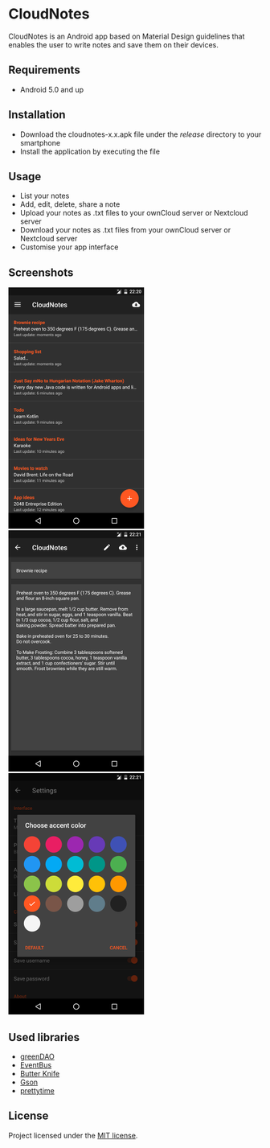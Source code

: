# CloudNotes

CloudNotes is an Android app based on Material Design guidelines that enables the user to write notes and save them on their devices.


## Requirements

+ Android 5.0 and up


## Installation

+ Download the cloudnotes-x.x.apk file under the *release* directory to your smartphone
+ Install the application by executing the file 


## Usage

+ List your notes
+ Add, edit, delete, share a note
+ Upload your notes as .txt files to your ownCloud server or Nextcloud server
+ Download your notes as .txt files from your ownCloud server or Nextcloud server
+ Customise your app interface


## Screenshots

![](/screenshots/cloudnotes_list.png) ![](/screenshots/cloudnotes_note.png) ![](/screenshots/cloudnotes_theme.png)


## Used libraries

+ [greenDAO](https://github.com/greenrobot/greenDAO)
+ [EventBus](https://github.com/greenrobot/EventBus)
+ [Butter Knife](https://github.com/JakeWharton/butterknife)
+ [Gson](https://github.com/google/gson)
+ [prettytime](https://github.com/ocpsoft/prettytime)


## License

Project licensed under the [MIT license](http://opensource.org/licenses/mit-license.php).
